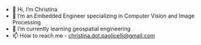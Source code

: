- 👋 Hi, I’m Christina
- 👀 I’m an Embedded Engineer specializing in Computer Vision and Image Processing
- 🌱 I’m currently learning geospatial engineering
- 📫 How to reach me - christina.dot.paolicelli@gmail.com

<!---
Hriste/Hriste is a ✨ special ✨ repository because its `README.md` (this file) appears on your GitHub profile.
You can click the Preview link to take a look at your changes.
--->

